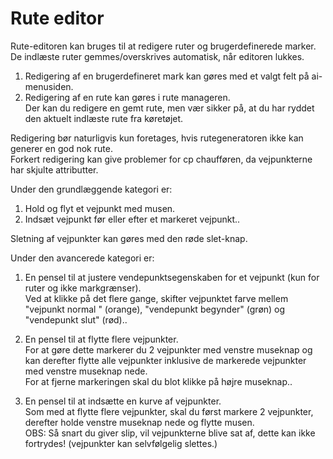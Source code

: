 # Rute editor  
Rute-editoren kan bruges til at redigere ruter og brugerdefinerede marker.  
De indlæste ruter gemmes/overskrives automatisk, når editoren lukkes.  
  
1) Redigering af en brugerdefineret mark kan gøres med et valgt felt på ai-menusiden.  
2) Redigering af en rute kan gøres i rute manageren.   
   Der kan du redigere en gemt rute, men vær sikker på, at du har ryddet den aktuelt indlæste rute fra køretøjet.  
  
Redigering bør naturligvis kun foretages, hvis rutegeneratoren ikke kan generer en god nok rute.  
Forkert redigering kan give problemer for cp chaufføren, da vejpunkterne har skjulte attributter.  


  
Under den grundlæggende kategori er:  
1) Hold og flyt et vejpunkt med musen.  
2) Indsæt vejpunkt før eller efter et markeret vejpunkt..  
  
Sletning af vejpunkter kan gøres med den røde slet-knap.  


  
Under den avancerede kategori er:  
1) En pensel til at justere vendepunktsegenskaben for et vejpunkt (kun for ruter og ikke markgrænser).  
Ved at klikke på det flere gange, skifter vejpunktet farve mellem  "vejpunkt normal " (orange),  "vendepunkt begynder" (grøn) og  "vendepunkt slut" (rød)..  
  
  
2) En pensel til at flytte flere vejpunkter.  
For at gøre dette markerer du 2 vejpunkter med venstre museknap og kan derefter flytte alle vejpunkter inklusive de markerede vejpunkter med venstre museknap nede.  
For at fjerne markeringen skal du blot klikke på højre museknap..  
  
  
3) En pensel til at indsætte en kurve af vejpunkter.  
Som med at flytte flere vejpunkter, skal du først markere 2 vejpunkter, derefter holde venstre museknap nede og flytte musen.  
OBS: Så snart du giver slip, vil vejpunkterne blive sat af, dette kan ikke fortrydes! (vejpunkter kan selvfølgelig slettes.)  


